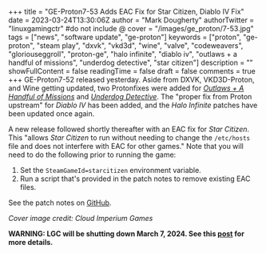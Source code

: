+++
title = "GE-Proton7-53 Adds EAC Fix for Star Citizen, Diablo IV Fix"
date = 2023-03-24T13:30:06Z
author = "Mark Dougherty"
authorTwitter = "linuxgamingctr" #do not include @
cover = "/images/ge_proton/7-53.jpg"
tags = ["news", "software update", "ge-proton"]
keywords = ["proton", "ge-proton", "steam play", "dxvk", "vkd3d", "wine", "valve", "codeweavers", "gloriouseggroll", "proton-ge", "halo infinite", "diablo iv", "outlaws + a handful of missions", "underdog detective", "star citizen"]
description = ""
showFullContent = false
readingTime = false
draft = false
comments = true
+++
GE-Proton7-52 released yesterday. Aside from DXVK, VKD3D-Proton, and Wine getting updated, two Protonfixes were added for [*Outlaws + A Handful of Missions*](https://store.steampowered.com/app/559620/Outlaws__A_Handful_of_Missions/) and [*Underdog Detective*](https://store.steampowered.com/app/1681970/_Underdog_Detective/). The "proper fix from Proton upstream" for *Diablo IV* has been added, and the *Halo Infinite* patches have been updated once again.

A new release followed shortly thereafter with an EAC fix for *Star Citizen*. This "allows *Star Citizen* to run without needing to change the `/etc/hosts` file and does not interfere with EAC for other games." Note that you will need to do the following prior to running the game:
1. Set the `SteamGameId=starcitizen` environment variable.
2. Run a script that's provided in the patch notes to remove existing EAC files.

See the patch notes on [GitHub](https://github.com/GloriousEggroll/proton-ge-custom/releases/tag/GE-Proton7-53).

*Cover image credit: Cloud Imperium Games*

**WARNING: LGC will be shutting down March 7, 2024. See this [post](https://linuxgamingcentral.com/posts/the-end-of-lgc/) for more details.**
